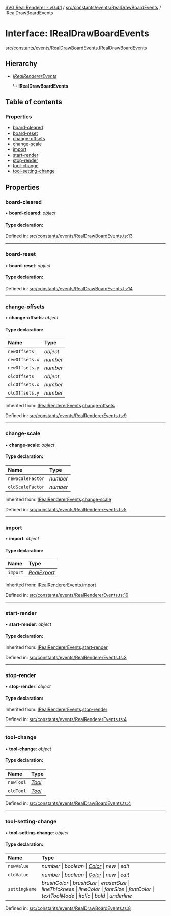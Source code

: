 [SVG Real Renderer - v0.4.1](../docs.md) / [src/constants/events/RealDrawBoardEvents](../modules/src_constants_events_realdrawboardevents.md) / IRealDrawBoardEvents

# Interface: IRealDrawBoardEvents

[src/constants/events/RealDrawBoardEvents](../modules/src_constants_events_realdrawboardevents.md).IRealDrawBoardEvents

## Hierarchy

* [*IRealRendererEvents*](src_constants_events_realrendererevents.irealrendererevents.md)

  ↳ **IRealDrawBoardEvents**

## Table of contents

### Properties

- [board-cleared](src_constants_events_realdrawboardevents.irealdrawboardevents.md#board-cleared)
- [board-reset](src_constants_events_realdrawboardevents.irealdrawboardevents.md#board-reset)
- [change-offsets](src_constants_events_realdrawboardevents.irealdrawboardevents.md#change-offsets)
- [change-scale](src_constants_events_realdrawboardevents.irealdrawboardevents.md#change-scale)
- [import](src_constants_events_realdrawboardevents.irealdrawboardevents.md#import)
- [start-render](src_constants_events_realdrawboardevents.irealdrawboardevents.md#start-render)
- [stop-render](src_constants_events_realdrawboardevents.irealdrawboardevents.md#stop-render)
- [tool-change](src_constants_events_realdrawboardevents.irealdrawboardevents.md#tool-change)
- [tool-setting-change](src_constants_events_realdrawboardevents.irealdrawboardevents.md#tool-setting-change)

## Properties

### board-cleared

• **board-cleared**: *object*

#### Type declaration:

Defined in: [src/constants/events/RealDrawBoardEvents.ts:13](https://github.com/HarshKhandeparkar/svg-real-renderer/blob/9463376/src/constants/events/RealDrawBoardEvents.ts#L13)

___

### board-reset

• **board-reset**: *object*

#### Type declaration:

Defined in: [src/constants/events/RealDrawBoardEvents.ts:14](https://github.com/HarshKhandeparkar/svg-real-renderer/blob/9463376/src/constants/events/RealDrawBoardEvents.ts#L14)

___

### change-offsets

• **change-offsets**: *object*

#### Type declaration:

Name | Type |
:------ | :------ |
`newOffsets` | *object* |
`newOffsets.x` | *number* |
`newOffsets.y` | *number* |
`oldOffsets` | *object* |
`oldOffsets.x` | *number* |
`oldOffsets.y` | *number* |

Inherited from: [IRealRendererEvents](src_constants_events_realrendererevents.irealrendererevents.md).[change-offsets](src_constants_events_realrendererevents.irealrendererevents.md#change-offsets)

Defined in: [src/constants/events/RealRendererEvents.ts:9](https://github.com/HarshKhandeparkar/svg-real-renderer/blob/9463376/src/constants/events/RealRendererEvents.ts#L9)

___

### change-scale

• **change-scale**: *object*

#### Type declaration:

Name | Type |
:------ | :------ |
`newScaleFactor` | *number* |
`oldScaleFactor` | *number* |

Inherited from: [IRealRendererEvents](src_constants_events_realrendererevents.irealrendererevents.md).[change-scale](src_constants_events_realrendererevents.irealrendererevents.md#change-scale)

Defined in: [src/constants/events/RealRendererEvents.ts:5](https://github.com/HarshKhandeparkar/svg-real-renderer/blob/9463376/src/constants/events/RealRendererEvents.ts#L5)

___

### import

• **import**: *object*

#### Type declaration:

Name | Type |
:------ | :------ |
`import` | [*RealExport*](../modules/src_types_realrenderertypes.md#realexport) |

Inherited from: [IRealRendererEvents](src_constants_events_realrendererevents.irealrendererevents.md).[import](src_constants_events_realrendererevents.irealrendererevents.md#import)

Defined in: [src/constants/events/RealRendererEvents.ts:19](https://github.com/HarshKhandeparkar/svg-real-renderer/blob/9463376/src/constants/events/RealRendererEvents.ts#L19)

___

### start-render

• **start-render**: *object*

#### Type declaration:

Inherited from: [IRealRendererEvents](src_constants_events_realrendererevents.irealrendererevents.md).[start-render](src_constants_events_realrendererevents.irealrendererevents.md#start-render)

Defined in: [src/constants/events/RealRendererEvents.ts:3](https://github.com/HarshKhandeparkar/svg-real-renderer/blob/9463376/src/constants/events/RealRendererEvents.ts#L3)

___

### stop-render

• **stop-render**: *object*

#### Type declaration:

Inherited from: [IRealRendererEvents](src_constants_events_realrendererevents.irealrendererevents.md).[stop-render](src_constants_events_realrendererevents.irealrendererevents.md#stop-render)

Defined in: [src/constants/events/RealRendererEvents.ts:4](https://github.com/HarshKhandeparkar/svg-real-renderer/blob/9463376/src/constants/events/RealRendererEvents.ts#L4)

___

### tool-change

• **tool-change**: *object*

#### Type declaration:

Name | Type |
:------ | :------ |
`newTool` | [*Tool*](../modules/src_renderers_realdrawboard_tools_tools.md#tool) |
`oldTool` | [*Tool*](../modules/src_renderers_realdrawboard_tools_tools.md#tool) |

Defined in: [src/constants/events/RealDrawBoardEvents.ts:4](https://github.com/HarshKhandeparkar/svg-real-renderer/blob/9463376/src/constants/events/RealDrawBoardEvents.ts#L4)

___

### tool-setting-change

• **tool-setting-change**: *object*

#### Type declaration:

Name | Type |
:------ | :------ |
`newValue` | *number* \| *boolean* \| [*Color*](../modules/src_types_realrenderertypes.md#color) \| *new* \| *edit* |
`oldValue` | *number* \| *boolean* \| [*Color*](../modules/src_types_realrenderertypes.md#color) \| *new* \| *edit* |
`settingName` | *brushColor* \| *brushSize* \| *eraserSize* \| *lineThickness* \| *lineColor* \| *fontSize* \| *fontColor* \| *textToolMode* \| *italic* \| *bold* \| *underline* |

Defined in: [src/constants/events/RealDrawBoardEvents.ts:8](https://github.com/HarshKhandeparkar/svg-real-renderer/blob/9463376/src/constants/events/RealDrawBoardEvents.ts#L8)
